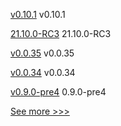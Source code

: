 
[v0.10.1](https://github.com/hyperledger/firefly/releases/tag/v0.10.1) v0.10.1

[21.10.0-RC3](https://github.com/hyperledger/besu/releases/tag/21.10.0-RC3) 21.10.0-RC3

[v0.0.35](https://github.com/hyperledger/firefly-cli/releases/tag/v0.0.35) v0.0.35

[v0.0.34](https://github.com/hyperledger/firefly-cli/releases/tag/v0.0.34) v0.0.34

[v0.9.0-pre4](https://github.com/hyperledger/aries-staticagent-python/releases/tag/v0.9.0-pre4) 0.9.0-pre4


[See more >>>](https://start-here.hyperledger.org/releases)
